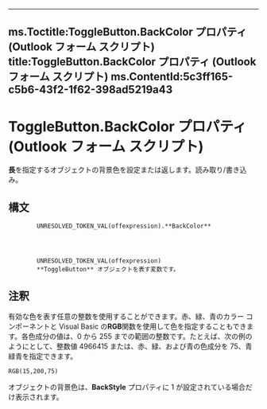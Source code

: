 

---
ms.Toctitle:ToggleButton.BackColor プロパティ (Outlook フォーム スクリプト)
title:ToggleButton.BackColor プロパティ (Outlook フォーム スクリプト)
ms.ContentId:5c3ff165-c5b6-43f2-1f62-398ad5219a43
---
# ToggleButton.BackColor プロパティ (Outlook フォーム スクリプト)




**長**を指定するオブジェクトの背景色を設定または返します。読み取り/書き込み。

## 構文

            UNRESOLVED_TOKEN_VAL(offexpression).**BackColor**




            UNRESOLVED_TOKEN_VAL(offexpression)
            **ToggleButton** オブジェクトを表す変数です。



## 注釈
有効な色を表す任意の整数を使用することができます。赤、緑、青のカラー コンポーネントと Visual Basic の**RGB**関数を使用して色を指定することもできます。各色成分の値は、0 から 255 までの範囲の整数です。たとえば、次の例のようにとして、整数値 4966415 または、赤、緑、および青の色成分を 75、青緑青を指定できます。

```sourcecode
RGB(15,200,75)
```




オブジェクトの背景色は、**BackStyle** プロパティに 1 が設定されている場合だけ表示されます。




